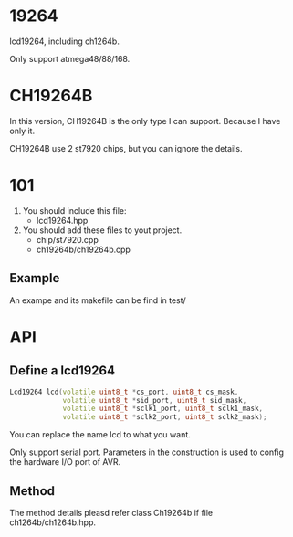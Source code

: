 19264
=====

lcd19264, including ch1264b.

Only support atmega48/88/168.

CH19264B
========

In this version, CH19264B is the only type I can support.
Because I have only it.

CH19264B use 2 st7920 chips, but you can ignore the details.

101
===

1. You should include this file:
    * lcd19264.hpp
1. You should add these files to yout project.
    * chip/st7920.cpp 
    * ch19264b/ch19264b.cpp

Example
-------
An exampe and its makefile can be find in test/

API
===

Define a lcd19264
-----------------
```c++
Lcd19264 lcd(volatile uint8_t *cs_port, uint8_t cs_mask,
             volatile uint8_t *sid_port, uint8_t sid_mask,
             volatile uint8_t *sclk1_port, uint8_t sclk1_mask,
             volatile uint8_t *sclk2_port, uint8_t sclk2_mask);
```

You can replace the name lcd to what you want.

Only support serial port. Parameters in the construction 
is used to config the hardware I/O port of AVR.

Method
------

The method details pleasd refer class Ch19264b
if file ch1264b/ch1264b.hpp.






